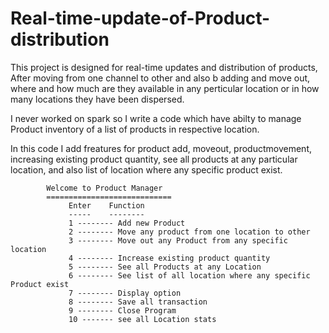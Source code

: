 # Real-time-update-of-Product-distribution

This project is designed for real-time updates and distribution of products, After moving from one channel to other and also b adding and move out, where and how much are they available in any perticular location or in how many locations they have been dispersed.

I never worked on spark so I write a code which have abilty to manage Product inventory of a list of products in respective location.


In  this code I add freatures for product add, moveout, productmovement, increasing existing product quantity, see all products at any particular location, and also list of location where any specific product exist. 

			Welcome to Product Manager
			============================
			     Enter    Function
			     -----    --------    
			     1 -------- Add new Product
			     2 -------- Move any product from one location to other
			     3 -------- Move out any Product from any specific location
			     4 -------- Increase existing product quantity
			     5 -------- See all Products at any Location
			     6 -------- See list of all location where any specific Product exist
			     7 -------- Display option
			     8 -------- Save all transaction  
			     9 -------- Close Program
			     10 ------- see all Location stats